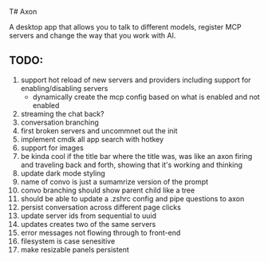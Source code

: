 T# Axon

A desktop app that allows you to talk to different models, register MCP servers and change the way that you work with AI.

## TODO:

1. support hot reload of new servers and providers including support for enabling/disabling servers
   - dynamically create the mcp config based on what is enabled and not enabled
2. streaming the chat back?
3. conversation branching
4. first broken servers and uncommnet out the init
5. implement cmdk all app search with hotkey
6. support for images
7. be kinda cool if the title bar where the title was, was like an axon firing and traveling back and forth, showing that it's working and thinking
8. update dark mode styling
9. name of convo is just a sumamrize version of the prompt
10. convo branching should show parent child like a tree
11. should be able to update a .zshrc config and pipe questions to axon
12. persist conversation across different page clicks
13. update server ids from sequential to uuid
14. updates creates two of the same servers
15. error messages not flowing through to front-end
16. filesystem is case senesitive
17. make resizable panels persistent
